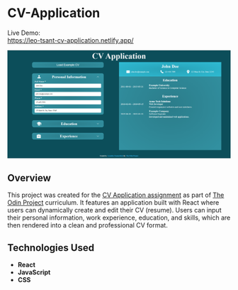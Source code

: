 # CV-Application

Live Demo:  
https://leo-tsant-cv-application.netlify.app/

![Project Screenshot](./src/Images/cv-application.png)

## Overview

This project was created for the [CV Application assignment](https://www.theodinproject.com/lessons/node-path-react-new-cv-application) as part of [The Odin Project](https://www.theodinproject.com/) curriculum. It features an application built with React where users can dynamically create and edit their CV (resume). Users can input their personal information, work experience, education, and skills, which are then rendered into a clean and professional CV format.

## Technologies Used

-   **React**
-   **JavaScript**
-   **CSS**
